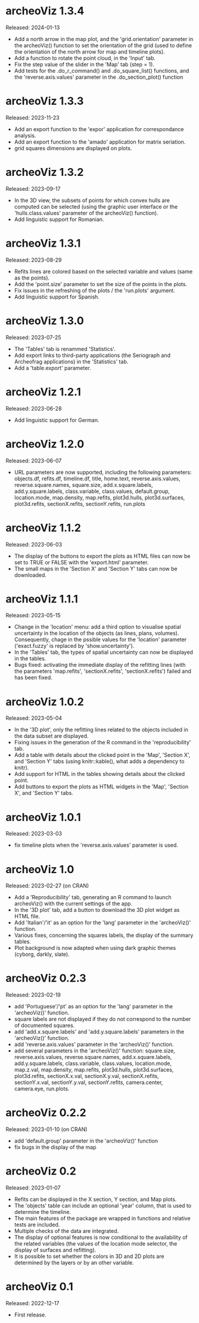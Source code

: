 # archeoViz 1.3.4
Released: 2024-01-13

* Add a north arrow in the map plot, and the 'grid.orientation' parameter in the archeoViz() function to set the orientation of the grid (used to define the orientation of the north arrow for map and timeline plots).
* Add a function to rotate the point cloud, in the 'Input' tab.
* Fix the step value of the slider in the 'Map' tab (step = 1).
* Add tests for the .do_r_command() and .do_square_list() functions, and the 'reverse.axis.values' parameter in the .do_section_plot() function

# archeoViz 1.3.3
Released: 2023-11-23

* Add an export function to the 'expor' application for correspondance analysis.
* Add an export function to the 'amado' application for matrix seriation.
* grid squares dimensions are displayed on plots.

# archeoViz 1.3.2
Released: 2023-09-17

* In the 3D view, the subsets of points for which convex hulls are computed can be selected (using the graphic user interface or the 'hulls.class.values' parameter of the archeoViz() function).
* Add linguistic support for Romanian.

# archeoViz 1.3.1
Released: 2023-08-29

* Refits lines are colored based on the selected variable and values (same as the points).
* Add the 'point.size' parameter to set the size of the points in the plots.
* Fix issues in the refreshing of the plots / the 'run.plots' argument.
* Add linguistic support for Spanish.

# archeoViz 1.3.0
Released: 2023-07-25

* The 'Tables' tab is renammed 'Statistics'.
* Add export links to third-party applications (the Seriograph and Archeofrag applications) in the 'Statistics' tab.
* Add a 'table.export' parameter.

# archeoViz 1.2.1
Released: 2023-06-28

* Add linguistic support for German.

# archeoViz 1.2.0
Released: 2023-06-07

* URL parameters are now supported, including the following parameters: objects.df, refits.df, timeline.df, title, home.text, reverse.axis.values, reverse.square.names, square.size, add.x.square.labels, add.y.square.labels, class.variable, class.values, default.group, location.mode, map.density, map.refits, plot3d.hulls, plot3d.surfaces, plot3d.refits, sectionX.refits, sectionY.refits, run.plots

# archeoViz 1.1.2
Released: 2023-06-03

* The display of the buttons to export the plots as HTML files can now be set to TRUE or FALSE with the 'export.html' parameter.
* The small maps in the 'Section X' and 'Section Y' tabs can now be downloaded.

# archeoViz 1.1.1
Released: 2023-05-15

* Change in the 'location' menu: add a third option to visualise spatial uncertainty in the location of the objects (as lines, plans, volumes). Consequently, chage in the pssible values for the 'location' parameter ('exact.fuzzy' is replaced by 'show.uncertainty').
* In the 'Tables' tab, the types of spatial uncertainty can now be displayed in the tables.
* Bugs fixed: activating the immediate display of the refitting lines (with the parameters 'map.refits', 'sectionX.refits', 'sectionX.refits') failed and has been fixed.

# archeoViz 1.0.2
Released: 2023-05-04

* In the '3D plot', only the refitting lines related to the objects included in the data subset are displayed.
* Fixing issues in the generation of the R command in the 'reproducibility' tab.
* Add a table with details about the clicked point in the 'Map', 'Section X', and 'Section Y' tabs (using knitr::kable(), what adds a dependency to knitr).
* Add support for HTML in the tables showing details about the clicked point.
* Add buttons to export the plots as HTML widgets in the 'Map', 'Section X', and 'Section Y' tabs.

# archeoViz 1.0.1
Released: 2023-03-03

* fix timeline plots when the 'reverse.axis.values' parameter is used.

# archeoViz 1.0
Released: 2023-02-27 (on CRAN)

* Add a 'Reproducibility' tab, generating an R command to launch archeoViz() with the current settings of the app.
* In the '3D plot' tab, add a button to download the 3D plot widget as HTML file.
* Add 'Italian'/'it' as an option for the 'lang' parameter in the 'archeoViz()' function.
* Various fixes, concerning the squares labels, the display of the summary tables.
* Plot background is now adapted when using dark graphic themes (cyborg, darkly, slate).

# archeoViz 0.2.3
Released: 2023-02-19

* add 'Portuguese'/'pt' as an option for the 'lang' parameter in the 'archeoViz()' function.
* square labels are not displayed if they do not correspond to the number of documented squares.
* add 'add.x.square.labels' and 'add.y.square.labels' parameters in the 'archeoViz()' function.
* add 'reverse.axis.values' parameter in the 'archeoViz()' function.
* add several parameters in the 'archeoViz()' function: square.size, reverse.axis.values, reverse.square.names, add.x.square.labels, add.y.square.labels, class.variable, class.values, location.mode, map.z.val, map.density, map.refits, plot3d.hulls, plot3d.surfaces, plot3d.refits, sectionX.x.val, sectionX.y.val, sectionX.refits, sectionY.x.val, sectionY.y.val, sectionY.refits, camera.center, camera.eye, run.plots.

# archeoViz 0.2.2
Released: 2023-01-10 (on CRAN)

* add 'default.group' parameter in the 'archeoViz()' function
* fix bugs in the display of the map

# archeoViz 0.2
Released: 2023-01-07

* Refits can be displayed in the X section, Y section, and Map plots.
* The 'objects' table can include an optional 'year' column, that is used to determine the timeline.
* The main features of the package are wrapped in functions and relative tests are included.
* Multiple checks of the data  are integrated.
* The display of optional features is now conditional to the availability of the related variables (the values of the location mode selector, the display of surfaces and refitting).
* It is possible to set whether the colors in 3D and 2D plots are determined by the layers or by an other variable.

# archeoViz 0.1
Released: 2022-12-17

* First release.
